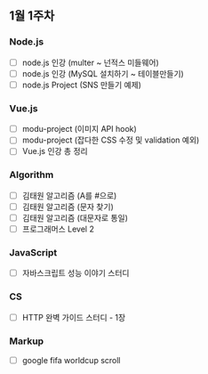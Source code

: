 ## 1월 1주차
### Node.js
- [ ] node.js 인강 (multer ~ 넌적스 미들웨어)
- [ ] node.js 인강 (MySQL 설치하기 ~ 테이블만들기)
- [ ] node.js Project (SNS 만들기 예제)

### Vue.js
- [ ] modu-project (이미지 API hook)
- [ ] modu-project (잡다한 CSS 수정 및 validation 예외)
- [ ] Vue.js 인강 총 정리

### Algorithm
- [ ] 김태원 알고리즘 (A를 #으로)
- [ ] 김태원 알고리즘 (문자 찾기)
- [ ] 김태원 알고리즘 (대문자로 통일)
- [ ] 프로그래머스 Level 2
  
### JavaScript
- [ ] 자바스크립트 성능 이야기 스터디

### CS
- [ ] HTTP 완벽 가이드 스터디 - 1장

### Markup
- [ ] google fifa worldcup scroll